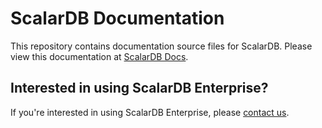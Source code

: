 # ScalarDB Documentation

This repository contains documentation source files for ScalarDB. Please view this documentation at [ScalarDB Docs](https://scalardb.scalar-labs.com/docs).

## Interested in using ScalarDB Enterprise?

If you're interested in using ScalarDB Enterprise, please [contact us](https://www.scalar-labs.com/contact).
